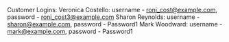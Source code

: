Customer Logins:
Veronica Costello: username - roni_cost@example.com, password - roni_cost3@example.com
Sharon Reynolds: username - sharon@example.com, password - Password1
Mark Woodward: username - mark@example.com, password - Password1

